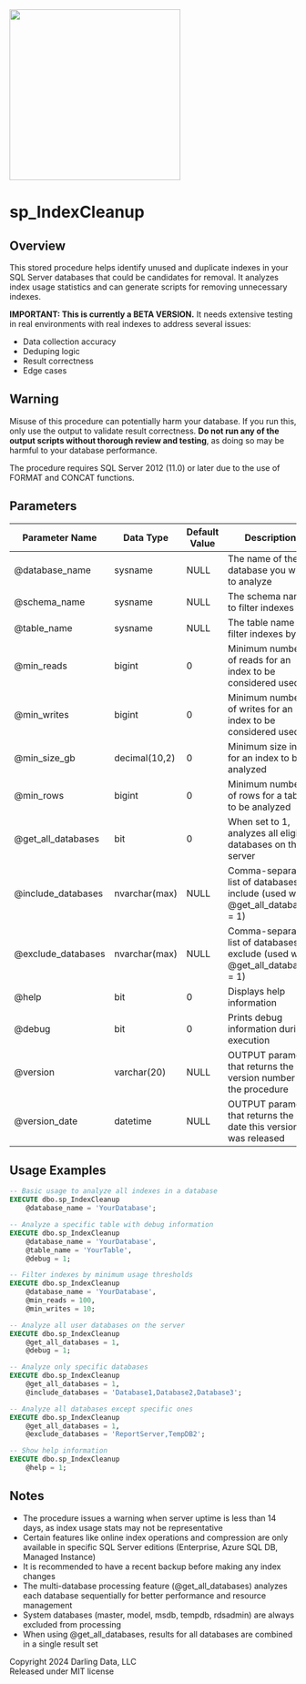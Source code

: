 <img src="https://erikdarling.com/wp-content/uploads/2025/08/darling-data-logo_RGB.jpg" width="300px" />

# sp_IndexCleanup

## Overview

This stored procedure helps identify unused and duplicate indexes in your SQL Server databases that could be candidates for removal. It analyzes index usage statistics and can generate scripts for removing unnecessary indexes.

**IMPORTANT: This is currently a BETA VERSION.** It needs extensive testing in real environments with real indexes to address several issues:
* Data collection accuracy
* Deduping logic
* Result correctness
* Edge cases

## Warning

Misuse of this procedure can potentially harm your database. If you run this, only use the output to validate result correctness. **Do not run any of the output scripts without thorough review and testing**, as doing so may be harmful to your database performance.

The procedure requires SQL Server 2012 (11.0) or later due to the use of FORMAT and CONCAT functions.

## Parameters

| Parameter Name | Data Type | Default Value | Description |
|----------------|-----------|---------------|-------------|
| @database_name | sysname | NULL | The name of the database you wish to analyze |
| @schema_name | sysname | NULL | The schema name to filter indexes by |
| @table_name | sysname | NULL | The table name to filter indexes by |
| @min_reads | bigint | 0 | Minimum number of reads for an index to be considered used |
| @min_writes | bigint | 0 | Minimum number of writes for an index to be considered used |
| @min_size_gb | decimal(10,2) | 0 | Minimum size in GB for an index to be analyzed |
| @min_rows | bigint | 0 | Minimum number of rows for a table to be analyzed |
| @get_all_databases | bit | 0 | When set to 1, analyzes all eligible databases on the server |
| @include_databases | nvarchar(max) | NULL | Comma-separated list of databases to include (used with @get_all_databases = 1) |
| @exclude_databases | nvarchar(max) | NULL | Comma-separated list of databases to exclude (used with @get_all_databases = 1) |
| @help | bit | 0 | Displays help information |
| @debug | bit | 0 | Prints debug information during execution |
| @version | varchar(20) | NULL | OUTPUT parameter that returns the version number of the procedure |
| @version_date | datetime | NULL | OUTPUT parameter that returns the date this version was released |

## Usage Examples

```sql
-- Basic usage to analyze all indexes in a database
EXECUTE dbo.sp_IndexCleanup
    @database_name = 'YourDatabase';

-- Analyze a specific table with debug information
EXECUTE dbo.sp_IndexCleanup
    @database_name = 'YourDatabase',
    @table_name = 'YourTable',
    @debug = 1;

-- Filter indexes by minimum usage thresholds
EXECUTE dbo.sp_IndexCleanup
    @database_name = 'YourDatabase',
    @min_reads = 100,
    @min_writes = 10;

-- Analyze all user databases on the server
EXECUTE dbo.sp_IndexCleanup
    @get_all_databases = 1,
    @debug = 1;

-- Analyze only specific databases
EXECUTE dbo.sp_IndexCleanup
    @get_all_databases = 1,
    @include_databases = 'Database1,Database2,Database3';

-- Analyze all databases except specific ones
EXECUTE dbo.sp_IndexCleanup
    @get_all_databases = 1,
    @exclude_databases = 'ReportServer,TempDB2';

-- Show help information
EXECUTE dbo.sp_IndexCleanup
    @help = 1;
```

## Notes

- The procedure issues a warning when server uptime is less than 14 days, as index usage stats may not be representative
- Certain features like online index operations and compression are only available in specific SQL Server editions (Enterprise, Azure SQL DB, Managed Instance)
- It is recommended to have a recent backup before making any index changes
- The multi-database processing feature (@get_all_databases) analyzes each database sequentially for better performance and resource management
- System databases (master, model, msdb, tempdb, rdsadmin) are always excluded from processing
- When using @get_all_databases, results for all databases are combined in a single result set

Copyright 2024 Darling Data, LLC  
Released under MIT license